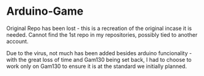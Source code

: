 # Arduino-Game
Original Repo has been lost - this is a recreation of the original incase it is needed. Cannot find the 1st repo in my repositories, possibly tied to another account.

Due to the virus, not much has been added besides arduino funcionality - with the great loss of time and Gam130 being set back, I had to choose to work only on Gam130 to ensure it is at the standard we initially planned.
